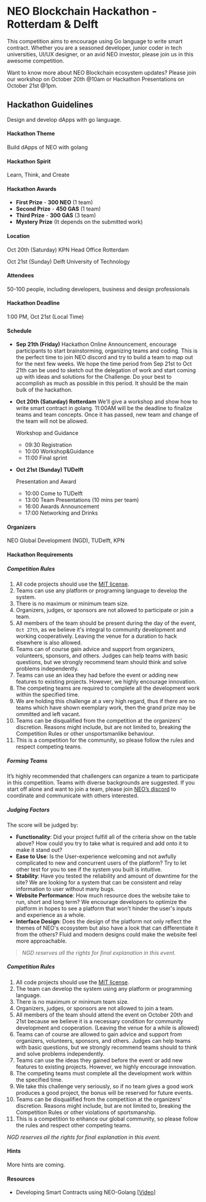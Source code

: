 # NEO Blockchain Hackathon - Rotterdam & Delft

This competition aims to encourage using Go language to write smart contract. Whether you are a seasoned developer, junior coder in tech universities, UI/UX designer, or an avid NEO investor, please join us in this awesome competition.

Want to know more about NEO Blockchain ecosystem updates? Please join our workshop on October 20th @10am or Hackathon Presentations on October 21st @1pm.

## Hackathon Guidelines

Design and develop dApps with go language.

#### Hackathon Theme

Build dApps of NEO with golang

#### Hackathon Spirit

Learn, Think, and Create

#### Hackathon Awards 

- **First Prize** - **300 NEO** (1 team)
- **Second Prize** - **450 GAS** (1 team)
- **Third Prize** - **300 GAS** (3 team)
- **Mystery Prize** (It depends on the submitted work)

#### Location

Oct 20th (Saturday) KPN Head Office Rotterdam

Oct 21st (Sunday) Delft University of Technology 

#### Attendees

50-100 people, including developers, business and design professionals

#### Hackathon Deadline

1:00 PM, Oct 21st (Local Time)

#### Schedule

- **Sep 21th (Friday)** Hackathon Online Announcement, encourage participants to start brainstorming, organizing teams and coding. This is the perfect time to join NEO discord and try to build a team to map out for the next few weeks. We hope the time period from Sep 21st to Oct 21th can be used to sketch out the delegation of work and start coming up with ideas and solutions for the Challenge. Do your best to accomplish as much as possible in this period. It should be the main bulk of the hackathon.

- **Oct 20th (Saturday) Rotterdam**
  We'll give a workshop and show how to write smart contract in golang. 11:00AM will be the deadline to finalize teams and team concepts. Once it has passed, new team and change of the team will not be allowed. 

  Workshop and Guidance

  - 09:30 Registration
  - 10:00 Workshop&Guidance
  - 11:00 Final sprint

- **Oct 21st (Sunday) TUDelft**

  Presentation and Award

  -  10:00 Come to TUDelft
  -  13:00 Team Presentations (10 mins per team)
  -  16:00 Awards Announcement
  -  17:00 Networking and Drinks

#### Organizers

NEO Global Development (NGD), TUDelft, KPN

#### Hackathon Requirements

##### Competition Rules   

1. All code projects should use the [MIT license](https://github.com/neo-ngd/Hackathon/blob/master/LICENSE).
2. Teams can use any platform or programing language to develop the system.
3. There is no maximum or minimum team size.
4. Organizers, judges, or sponsors are not allowed to participate or join a team.
5. All members of the team should be present during the day of the event, `Oct 27th`, as we believe it's integral to community development and working cooperatively. Leaving the venue for a duration to hack elsewhere is also allowed.
6. Teams can of course gain advice and support from organizers, volunteers, sponsors, and others. Judges can help teams with basic questions, but we strongly recommend team should think and solve problems independently.
7. Teams can use an idea they had before the event or adding new features to existing projects. However, we highly encourage innovation.
8. The competing teams are required to complete all the development work within the specified time.
9. We are holding this challenge at a very high regard, thus if there are no teams which have shown exemplary work, then the grand prize may be ommitted and left vacant.
10. Teams can be disqualified from the competition at the organizers' discretion. Reasons might include, but are not limited to, breaking the Competition Rules or other unsportsmanlike behaviour.
11. This is a competition for the community, so please follow the rules and respect competing teams.

##### Forming Teams

It’s highly recommended that challengers can organize a team to participate in this competition. Teams with diverse backgrounds are suggested. If you start off alone and want to join a team, please join [NEO’s discord](https://discordapp.com/invite/umsfhqs) to coordinate and communicate with others interested.

##### Judging Factors

The score will be judged by:

- **Functionality**: Did your project fulfill all of the criteria show on the table above? How could you try to take what is required and add onto it to make it stand out?
- **Ease to Use**: Is the User-experience welcoming and not awfully complicated to new and concurrent users of the platform? Try to let other test for you to see if the system you built is intuitive.
- **Stability**: Have you tested the reliability and amount of downtime for the site? We are looking for a system that can be consistent and relay information to user without many bugs.
- **Website Performance**: How much resource does the website take to run, short and long term? We encourage developers to optimize the platform in hopes to see a platform that won't hinder the user's inputs and experience as a whole.
- **Interface Design**: Does the design of the platform not only reflect the themes of NEO's ecosystem but also have a look that can differentiate it from the others? Fluid and modern designs could make the website feel more approachable.

> *NGD reserves all the rights for final explanation in this event.*

##### Competition Rules

1. All code projects should use the [MIT license](https://github.com/neo-ngd/Hackathon/blob/master/LICENSE).
2. The team can develop the system using any platform or programming language.
3. There is no maximum or minimum team size.
4. Organizers, judges, or sponsors are not allowed to join a team.
5. All members of the team should attend the event on October 20th and 21st because we believe it is a necessary condition for community development and cooperation. (Leaving the venue for a while is allowed)
6. Teams can of course are allowed to gain advice and support from organizers, volunteers, sponsors, and others. Judges can help teams with basic questions, but we strongly recommend teams should to think and solve problems independently.
7. Teams can use the ideas they gained before the event or add new features to existing projects. However, we highly encourage innovation.
8. The competing teams must complete all the development work within the specified time.
9. We take this challenge very seriously, so if no team gives a good work produces a good project, the bonus will be reserved for future events.
10. Teams can be disqualified from the competition at the organizers' discretion. Reasons might include, but are not limited to, breaking the Competition Rules or other violations of sportsmanship.
11. This is a competition to enhance our global community, so please follow the rules and respect other competing teams.

*NGD reserves all the rights for final explanation in this event.*

#### Hints
More hints are coming.

#### Resources

- Developing Smart Contracts using NEO-Golang [[Video](https://www.youtube.com/)]

